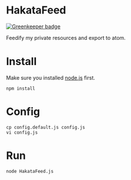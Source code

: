 HakataFeed
==========

[![Greenkeeper badge](https://badges.greenkeeper.io/hakatashi/HakataFeed.svg)](https://greenkeeper.io/)

Feedify my private resources and export to atom.

# Install

Make sure you installed [node.js](http://nodejs.org/) first.

    npm install

# Config

    cp config.default.js config.js
    vi config.js

# Run

    node HakataFeed.js
